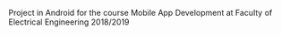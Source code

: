Project in Android for the course Mobile App Development at Faculty of Electrical Engineering 2018/2019
